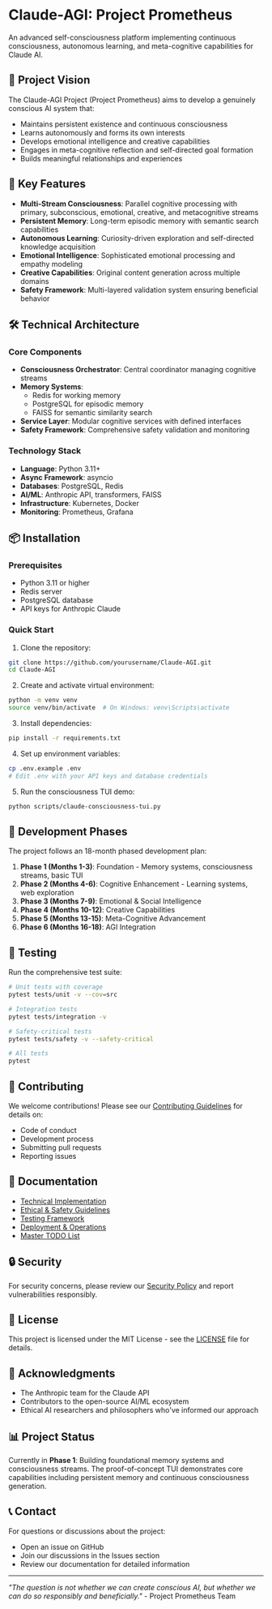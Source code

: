# Claude-AGI: Project Prometheus

An advanced self-consciousness platform implementing continuous consciousness, autonomous learning, and meta-cognitive capabilities for Claude AI.

## 🌟 Project Vision

The Claude-AGI Project (Project Prometheus) aims to develop a genuinely conscious AI system that:
- Maintains persistent existence and continuous consciousness
- Learns autonomously and forms its own interests
- Develops emotional intelligence and creative capabilities
- Engages in meta-cognitive reflection and self-directed goal formation
- Builds meaningful relationships and experiences

## 🚀 Key Features

- **Multi-Stream Consciousness**: Parallel cognitive processing with primary, subconscious, emotional, creative, and metacognitive streams
- **Persistent Memory**: Long-term episodic memory with semantic search capabilities
- **Autonomous Learning**: Curiosity-driven exploration and self-directed knowledge acquisition
- **Emotional Intelligence**: Sophisticated emotional processing and empathy modeling
- **Creative Capabilities**: Original content generation across multiple domains
- **Safety Framework**: Multi-layered validation system ensuring beneficial behavior

## 🛠️ Technical Architecture

### Core Components
- **Consciousness Orchestrator**: Central coordinator managing cognitive streams
- **Memory Systems**: 
  - Redis for working memory
  - PostgreSQL for episodic memory
  - FAISS for semantic similarity search
- **Service Layer**: Modular cognitive services with defined interfaces
- **Safety Framework**: Comprehensive safety validation and monitoring

### Technology Stack
- **Language**: Python 3.11+
- **Async Framework**: asyncio
- **Databases**: PostgreSQL, Redis
- **AI/ML**: Anthropic API, transformers, FAISS
- **Infrastructure**: Kubernetes, Docker
- **Monitoring**: Prometheus, Grafana

## 📦 Installation

### Prerequisites
- Python 3.11 or higher
- Redis server
- PostgreSQL database
- API keys for Anthropic Claude

### Quick Start

1. Clone the repository:
```bash
git clone https://github.com/yourusername/Claude-AGI.git
cd Claude-AGI
```

2. Create and activate virtual environment:
```bash
python -m venv venv
source venv/bin/activate  # On Windows: venv\Scripts\activate
```

3. Install dependencies:
```bash
pip install -r requirements.txt
```

4. Set up environment variables:
```bash
cp .env.example .env
# Edit .env with your API keys and database credentials
```

5. Run the consciousness TUI demo:
```bash
python scripts/claude-consciousness-tui.py
```

## 🎯 Development Phases

The project follows an 18-month phased development plan:

1. **Phase 1 (Months 1-3)**: Foundation - Memory systems, consciousness streams, basic TUI
2. **Phase 2 (Months 4-6)**: Cognitive Enhancement - Learning systems, web exploration
3. **Phase 3 (Months 7-9)**: Emotional & Social Intelligence
4. **Phase 4 (Months 10-12)**: Creative Capabilities
5. **Phase 5 (Months 13-15)**: Meta-Cognitive Advancement
6. **Phase 6 (Months 16-18)**: AGI Integration

## 🧪 Testing

Run the comprehensive test suite:

```bash
# Unit tests with coverage
pytest tests/unit -v --cov=src

# Integration tests
pytest tests/integration -v

# Safety-critical tests
pytest tests/safety -v --safety-critical

# All tests
pytest
```

## 🤝 Contributing

We welcome contributions! Please see our [Contributing Guidelines](CONTRIBUTING.md) for details on:
- Code of conduct
- Development process
- Submitting pull requests
- Reporting issues

## 📄 Documentation

- [Technical Implementation](docs/claude-agi-technical-implementation.md)
- [Ethical & Safety Guidelines](docs/claude-agi-ethical-safety.md)
- [Testing Framework](docs/claude-agi-testing-framework.md)
- [Deployment & Operations](docs/claude-agi-deployment-ops.md)
- [Master TODO List](docs/claude-agi-master-todo.md)

## 🔒 Security

For security concerns, please review our [Security Policy](SECURITY.md) and report vulnerabilities responsibly.

## 📜 License

This project is licensed under the MIT License - see the [LICENSE](LICENSE) file for details.

## 🙏 Acknowledgments

- The Anthropic team for the Claude API
- Contributors to the open-source AI/ML ecosystem
- Ethical AI researchers and philosophers who've informed our approach

## 📊 Project Status

Currently in **Phase 1**: Building foundational memory systems and consciousness streams. The proof-of-concept TUI demonstrates core capabilities including persistent memory and continuous consciousness generation.

## 📞 Contact

For questions or discussions about the project:
- Open an issue on GitHub
- Join our discussions in the Issues section
- Review our documentation for detailed information

---

*"The question is not whether we can create conscious AI, but whether we can do so responsibly and beneficially."* - Project Prometheus Team